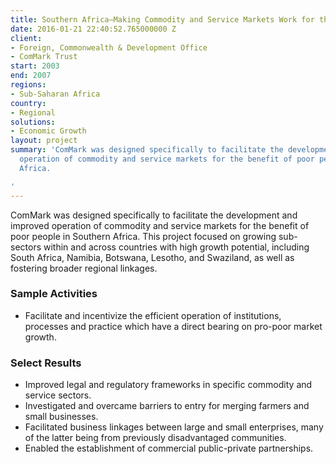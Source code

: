 ```yaml
---
title: Southern Africa—Making Commodity and Service Markets Work for the Poor (ComMark)
date: 2016-01-21 22:40:52.765000000 Z
client:
- Foreign, Commonwealth & Development Office
- ComMark Trust
start: 2003
end: 2007
regions:
- Sub-Saharan Africa
country:
- Regional
solutions:
- Economic Growth
layout: project
summary: 'ComMark was designed specifically to facilitate the development and improved
  operation of commodity and service markets for the benefit of poor people in Southern
  Africa.

'
---
```


ComMark was designed specifically to facilitate the development and improved operation of commodity and service markets for the benefit of poor people in Southern Africa. This project focused on growing sub-sectors within and across countries with high growth potential, including South Africa, Namibia, Botswana, Lesotho, and Swaziland, as well as fostering broader regional linkages.

###  Sample Activities

* Facilitate and incentivize the efficient operation of institutions, processes and practice which have a direct bearing on pro-poor market growth.

###  Select Results

* Improved legal and regulatory frameworks in specific commodity and service sectors.
* Investigated and overcame barriers to entry for merging farmers and small businesses.
* Facilitated business linkages between large and small enterprises, many of the latter being from previously disadvantaged communities.
* Enabled the establishment of commercial public-private partnerships.
